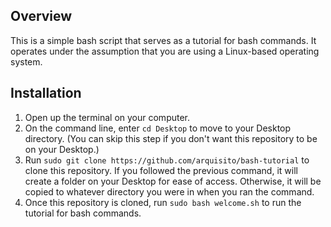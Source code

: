 ## Overview

This is a simple bash script that serves as a tutorial for bash commands. It operates under the assumption that you are using a Linux-based operating system.

## Installation

1. Open up the terminal on your computer.
2. On the command line, enter `cd Desktop` to move to your Desktop directory. (You can skip this step if you don't want this repository to be on your Desktop.)
3. Run `sudo git clone https://github.com/arquisito/bash-tutorial` to clone this repository. If you followed the previous command, it will create a folder on your Desktop for ease of access. Otherwise, it will be copied to whatever directory you were in when you ran the command.
4. Once this repository is cloned, run `sudo bash welcome.sh` to run the tutorial for bash commands.
